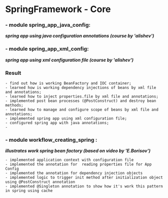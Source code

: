 # SpringFramework - Core


### - module spring_app_java_config:
***spring app using java configuration annotations (course by 'alishev')***

### - module spring_app_xml_config:
***spring app using xml configuration file (course by 'alishev')***

### Result

```
- find out how is working BeanFactory and IOC container;
- learned how is working dependency injections of beans by xml file and annotations;
- learned how to inject properties.file by xml file and annotations;
- implemented post bean processes (@PostConstruct) and destroy bean methods;
- learned how to manage and configure scope of beans by xml file and annotations;
- implemented spring app using xml configuration file;
- configured spring app with java annotations;
- 
```
### - module workflow_creating_spring :
***illustrates work spring bean factory (based on video by 'E.Borisov')***
```
- implemented application context with configuration file
- implemented the annotation for  reading properties file for App Config
- implemented the annotation for dependency injection objects
- implemented logic to trigger init method after initialization object using @PostConstruct annotation
- implemented @Singleton annotation to show how it's work this pattern in spring using cache 
```
